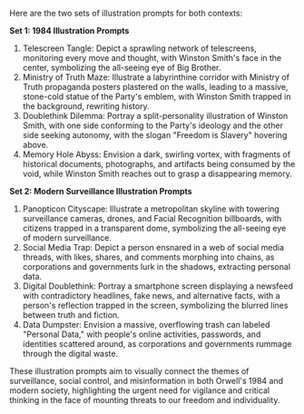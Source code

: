 Here are the two sets of illustration prompts for both contexts:

**Set 1: 1984 Illustration Prompts**

1. Telescreen Tangle: Depict a sprawling network of telescreens, monitoring every move and thought, with Winston Smith's face in the center, symbolizing the all-seeing eye of Big Brother.
2. Ministry of Truth Maze: Illustrate a labyrinthine corridor with Ministry of Truth propaganda posters plastered on the walls, leading to a massive, stone-cold statue of the Party's emblem, with Winston Smith trapped in the background, rewriting history.
3. Doublethink Dilemma: Portray a split-personality illustration of Winston Smith, with one side conforming to the Party's ideology and the other side seeking autonomy, with the slogan "Freedom is Slavery" hovering above.
4. Memory Hole Abyss: Envision a dark, swirling vortex, with fragments of historical documents, photographs, and artifacts being consumed by the void, while Winston Smith reaches out to grasp a disappearing memory.

**Set 2: Modern Surveillance Illustration Prompts**

1. Panopticon Cityscape: Illustrate a metropolitan skyline with towering surveillance cameras, drones, and Facial Recognition billboards, with citizens trapped in a transparent dome, symbolizing the all-seeing eye of modern surveillance.
2. Social Media Trap: Depict a person ensnared in a web of social media threads, with likes, shares, and comments morphing into chains, as corporations and governments lurk in the shadows, extracting personal data.
3. Digital Doublethink: Portray a smartphone screen displaying a newsfeed with contradictory headlines, fake news, and alternative facts, with a person's reflection trapped in the screen, symbolizing the blurred lines between truth and fiction.
4. Data Dumpster: Envision a massive, overflowing trash can labeled "Personal Data," with people's online activities, passwords, and identities scattered around, as corporations and governments rummage through the digital waste.

These illustration prompts aim to visually connect the themes of surveillance, social control, and misinformation in both Orwell's 1984 and modern society, highlighting the urgent need for vigilance and critical thinking in the face of mounting threats to our freedom and individuality.